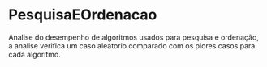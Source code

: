 # PesquisaEOrdenacao

Analise do desempenho de algoritmos usados para pesquisa e ordenação, a analise verifica um caso aleatorio comparado com os piores casos para cada algoritmo.
